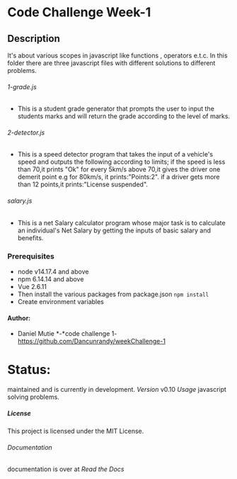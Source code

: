 # Code Challenge Week-1
## Description
It's about various scopes in javascript like functions , operators e.t.c.
In this folder there are three javascript files with different solutions to different problems.
###### 1-grade.js
* This is a student grade generator that prompts the user to input the students marks and will return the grade according to the level of marks.
###### 2-detector.js
* This is a speed detector program that takes the input of a vehicle's speed and outputs the following according to limits;
 if the speed is less than 70,it prints "Ok"
 for every 5km/s above 70,it gives the driver one demerit point e.g for 80km/s, it prints:"Points:2".
if a driver gets more than 12 points,it prints:"License suspended".
###### salary.js
* This is a net Salary calculator program whose major task is to calculate an individual's Net Salary by getting the inputs of basic salary and benefits.
### Prerequisites
* node v14.17.4 and above
* npm 6.14.14 and above
* Vue 2.6.11
* Then install the various packages from package.json `npm install`
* Create environment variables
#### Author:
* Daniel Mutie *-*code challenge 1-https://github.com/Dancunrandy/weekChallenge-1
# Status:
maintained and is currently in development.
*Version*
v0.10
*Usage*
javascript solving problems.
##### License
This project is licensed under the MIT License.
###### Documentation
documentation is over at *Read the Docs*